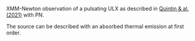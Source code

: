 XMM-Newton observation of a pulsating ULX as described in [Quintin & al. (2021)](https://ui.adsabs.harvard.edu/abs/2021MNRAS.503.5485Q/abstract) with PN.

The source can be described with an absorbed thermal emission at first order.